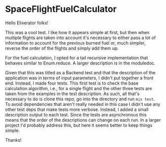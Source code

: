 # SpaceFlightFuelCalculator

Hello Elixerator folks!

This was a cool test. I like how it appears simple at first, but then when multiple flights are taken into account it's necessary to either pass a lot of information to account for the previous burned fuel or, much simpler, reverse the order of the flights and simply add them up.

For the fuel calculation, I opted for a tail recursive implementation that behaves similar to Enum.reduce. A larger description is in the moduledoc.

Given that this was titled as a Backend test and that the description of the application was in terms of input parameters, I didn't put together a front end. Instead, I made four tests. This first test is to check the base calculation algorithm, i.e., for a single flight and the other three tests are taken from the examples in the test description. As such, all that's necessary to do is clone this repo, go into the directory and run `mix test`. To avoid dependencies that aren't really needed in this case I didn't use any other test deps that make tests more verbose. Instead, I added a small description output to each test. Since the tests are asynchronous this means that the order of the descriptions can change on each run. In a larger project I'd probably address this, but here it seems better to keep things simple.

Thanks!

